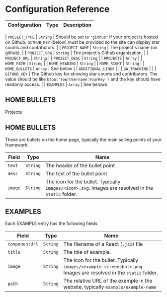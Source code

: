 # Configuration Reference

| Configuration | Type | Description |
| --- | --- | --- |

| `PROJECT_TYPE`  | `String` | Should be set to `"github"` if your project is hosted on Github. `GITHUB_KEY` (below) must be provided so the site can display star counts and contributors. |
| `PROJECT_NAME`  | `String` | The project's name (on github). |
| `PROJECT_ORG`   | `String` | The project's Github organization. |
| `PROJECT_URL`   | `String` |
| `PROJECT_DESC`  | `String` |
| `PROJECTS`      | `Array`  |
| `HOME_PATH`     | `String` |
| `HOME_HEADING`  | `String` |
| `HOME_RIGHT`    | `String` |
| `HOME_BULLETS`  | `Array`  | See below |
| `ADDITIONAL_LINKS` | |
| `GA_TRACKING` | |
| `GITHUB_KEY` | The Github key for showing star counts and contributors. The value should be like `btoa('YourUsername:YourKey')` and the key should have readonly access. |
| `EXAMPLES` | `Array` | See belows


## HOME BULLETS

Projects

## HOME BULLETS

These are bullets on the home page, typically the main selling points of your framework:

| Field     | Type     | Name  |
| ---       | ---      | ---   |
| `text`    | `String` | The header of the bullet point |
| `desc`    | `String` | The text of the bullet point |
| `image`   | `String` | The icon for the bullet. Typically `images/<icon>.svg`. Images are resolved in the `static` folder. |

## EXAMPLES

Each EXAMPLE entry has the following fields

| Field          | Type     | Name  |
| ---            | ---      | ---   |
| `componentUrl` | `String` | The filename of a React (`.jsx`) file |
| `title`        | `String` | The title of example. |
| `image`        | `String` | The icon for the bullet. Typically `images/<example-screenshot>.png`. Images are resolved in the `static` folder. |
| `path`         | `String` | The relative URL of the example in the website, typically `example/example-name` |

